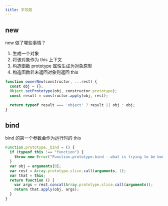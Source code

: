 ```yaml
---
title: 手写题
---
```


## new
new 做了哪些事情？
1. 生成一个对象
2. 将该对象作为 this 上下文
3. 构造函数 prototype 属性生成为对象原型
4. 构造函数若未返回对象则返回 this

```js
function ownerNew(constructor, ...rest) {
  const obj = {};
  Object.setPrototype(obj, constructor.prototype);
  const result = constructor.apply(obj, rest);
  
  return typeof result === 'object' ? result || obj : obj;
}
```

## bind
bind 的第一个参数会作为运行时的 this
```js
Function.prototype._bind = () {
  if (typeof this !== "function") {
    throw new Error("Function.prototype.bind - what is trying to be bound is not callable");
  }
  var obj = arguments[0];
  var rest = Array.prototype.slice.call(arguments, 1);
  var that = this;
  return function () {
    var args = rest.concat(Array.prototype.slice.call(arguments));
    return that.apply(obj, args);
  }
}
```